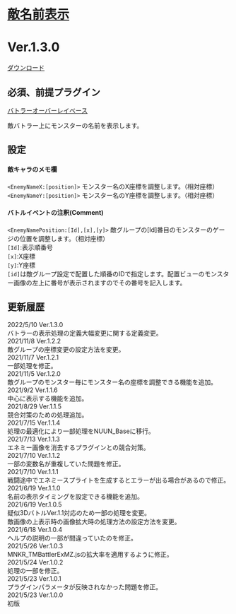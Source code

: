 # [敵名前表示](https://raw.githubusercontent.com/nuun888/MZ/master/NUUN_ButlerName.js)
# Ver.1.3.0  
 [ダウンロード](https://raw.githubusercontent.com/nuun888/MZ/master/NUUN_ButlerName.js)  
 
 ## 必須、前提プラグイン
[バトラーオーバーレイベース](https://github.com/nuun888/MZ/blob/master/README/BattlerOverlayBase.md)  

敵バトラー上にモンスターの名前を表示します。

## 設定
#### 敵キャラのメモ欄  
`<EnemyNameX:[position]>` モンスター名のX座標を調整します。（相対座標）  
`<EnemyNameY:[position]>` モンスター名のY座標を調整します。（相対座標）  

#### バトルイベントの注釈(Comment)  
`<EnemyNamePosition:[Id],[x],[y]>` 敵グループの[Id]番目のモンスターのゲージの位置を調整します。（相対座標）  
`[Id]`:表示順番号  
`[x]`:X座標  
`[y]`:Y座標  
`[id]`は敵グループ設定で配置した順番のIDで指定します。配置ビューのモンスター画像の左上に番号が表示されますのでその番号を記入します。  

## 更新履歴
2022/5/10 Ver.1.3.0  
バトラーの表示処理の定義大幅変更に関する定義変更。  
2021/11/8 Ver.1.2.2  
敵グループの座標変更の設定方法を変更。  
2021/11/7 Ver.1.2.1  
一部処理を修正。  
2021/11/5 Ver.1.2.0  
敵グループのモンスター毎にモンスター名の座標を調整できる機能を追加。  
2021/9/2 Ver.1.1.6  
中心に表示する機能を追加。  
2021/8/29 Ver.1.1.5  
競合対策のための処理追加。  
2021/7/15 Ver.1.1.4  
処理の最適化により一部処理をNUUN_Baseに移行。  
2021/7/13 Ver.1.1.3  
エネミー画像を消去するプラグインとの競合対策。  
2021/7/10 Ver.1.1.2  
一部の変数名が重複していた問題を修正。  
2021/7/10 Ver.1.1.1  
戦闘途中でエネミースプライトを生成するとエラーが出る場合があるので修正。  
2021/6/19 Ver.1.1.0  
名前の表示タイミングを設定できる機能を追加。  
2021/6/19 Ver.1.0.5  
疑似3DバトルVer.1.1対応のため一部の処理を変更。  
敵画像の上表示時の画像拡大時の処理方法の設定方法を変更。  
2021/6/18 Ver.1.0.4  
ヘルプの説明の一部が間違っていたのを修正。  
2021/5/26 Ver.1.0.3  
MNKR_TMBattlerExMZ.jsの拡大率を適用するように修正。  
2021/5/24 Ver.1.0.2  
処理の一部を修正。  
2021/5/23 Ver.1.0.1  
プラグインパラメータが反映されなかった問題を修正。  
2021/5/23 Ver.1.0.0  
初版  
